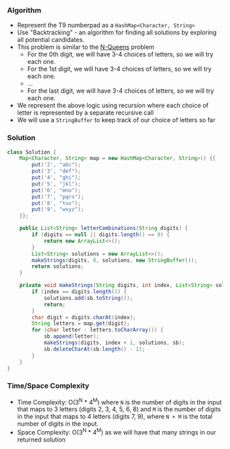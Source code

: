 ### Algorithm

- Represent the T9 numberpad as a `HashMap<Character, String>`
- Use "Backtracking" - an algorithm for finding all solutions by exploring all potential candidates.
- This problem is similar to the [N-Queens](https://leetcode.com/problems/n-queens) problem
  - For the 0th digit, we will have 3-4 choices of letters, so we will try each one.
  - For the 1st digit, we will have 3-4 choices of letters, so we will try each one.
  - ...
  - For the last digit, we will have 3-4 choices of letters, so we will try each one.
- We represent the above logic using recursion where each choice of letter is represented by a separate recursive call
- We will use a `StringBuffer` to keep track of our choice of letters so far

### Solution

```java
class Solution {
    Map<Character, String> map = new HashMap<Character, String>() {{
        put('2', "abc");
        put('3', "def");
        put('4', "ghi");
        put('5', "jkl");
        put('6', "mno");
        put('7', "pqrs");
        put('8', "tuv");
        put('9', "wxyz");
    }};

    public List<String> letterCombinations(String digits) {
        if (digits == null || digits.length() == 0) {
            return new ArrayList<>();
        }
        List<String> solutions = new ArrayList<>();
        makeStrings(digits, 0, solutions, new StringBuffer());
        return solutions;
    }

    private void makeStrings(String digits, int index, List<String> solutions, StringBuffer sb) {
        if (index == digits.length()) {
            solutions.add(sb.toString());
            return;
        }
        char digit = digits.charAt(index);
        String letters = map.get(digit);
        for (char letter : letters.toCharArray()) {
            sb.append(letter);
            makeStrings(digits, index + 1, solutions, sb);
            sb.deleteCharAt(sb.length() - 1);   
        }
    }
}
```

### Time/Space Complexity

-  Time Complexity: O(3<sup>N</sup> * 4<sup>M</sup>) where `N` is the number of digits in the input that maps to 3 letters (digits 2, 3, 4, 5, 6, 8) and `M` is the number of digits in the input that maps to 4 letters (digits 7, 9), where `N + M` is the total number of digits in the input.
- Space Complexity: O(3<sup>N</sup> * 4<sup>M</sup>) as we will have that many strings in our returned solution
